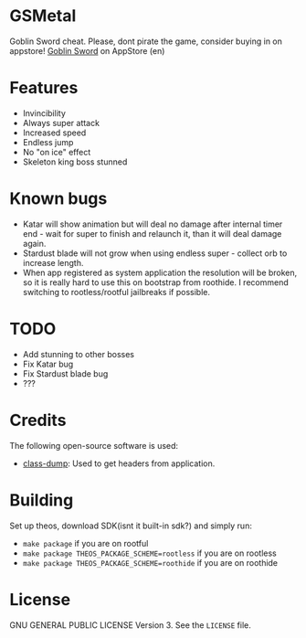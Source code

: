 # GSMetal
Goblin Sword cheat.
Please, dont pirate the game, consider buying in on appstore!
[Goblin Sword](https://apps.apple.com/en/app/goblin-sword/id905488045) on AppStore (en)
# Features
- Invincibility
- Always super attack
- Increased speed
- Endless jump
- No "on ice" effect
- Skeleton king boss stunned
# Known bugs
- Katar will show animation but will deal no damage after internal timer end - wait for super to finish and relaunch it, than it will deal damage again.
- Stardust blade will not grow when using endless super - collect orb to increase length.
- When app registered as system application the resolution will be broken, so it is really hard to use this on bootstrap from roothide. I recommend switching to rootless/rootful jailbreaks if possible.
# TODO
- Add stunning to other bosses
- Fix Katar bug
- Fix Stardust blade bug
- ???
# Credits
The following open-source software is used:
- [class-dump](https://github.com/nygard/class-dump): Used to get headers from application. 
# Building
Set up theos, download SDK(isnt it built-in sdk?) and simply run:
+ `make package` if you are on rootful
+ `make package THEOS_PACKAGE_SCHEME=rootless` if you are on rootless
+ `make package THEOS_PACKAGE_SCHEME=roothide` if you are on roothide
# License
GNU GENERAL PUBLIC LICENSE Version 3. See the `LICENSE` file.

